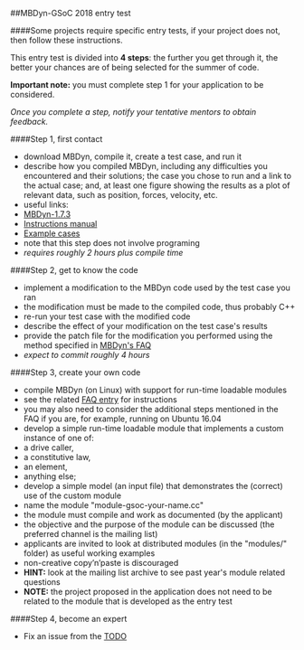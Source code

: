 ##MBDyn-GSoC 2018 entry test

####Some projects require specific entry tests, if your project does not, then follow these instructions.

This entry test is divided into **4 steps**: the further you get through it, the better your chances are of being selected for the summer of code.

**Important note:** you must complete step 1 for your application to be considered.


*Once you complete a step, notify your tentative mentors to obtain feedback.*



####Step 1, first contact

- download MBDyn, compile it, create a test case, and run it
- describe how you compiled MBDyn, including any difficulties you encountered and their solutions; the case you chose to run and a link to the actual case; and, at least one figure showing the results as a plot of relevant data, such as position, forces, velocity, etc.
- useful links:
 - [MBDyn-1.7.3](https://www.mbdyn.org/userfiles/downloads/mbdyn-1.7.3.tar.gz)
 - [Instructions manual](https://www.mbdyn.org/userfiles/documents/mbdyn-input-1.7.3.pdf)
 - [Example cases](https://www.mbdyn.org/?Documentation___Official_Documentation___Examples)
- note that this step does not involve programing
- *requires roughly 2 hours plus compile time*

####Step 2, get to know the code

- implement a modification to the MBDyn code used by the test case you ran
 - the modification must be made to the compiled code, thus probably C++
- re-run your test case with the modified code
- describe the effect of your modification on the test case's results
- provide the patch file for the modification you performed using the method specified in [MBDyn's FAQ](https://www.mbdyn.org/?Documentation___Official_Documentation___FAQ#HOW_DO_I_SUBMIT_A_PATCH_TO_MBDYN)
- *expect to commit roughly 4 hours*
 
####Step 3, create your own code

- compile MBDyn (on Linux) with support for run-time loadable modules
 - see the related [FAQ entry](https://www.mbdyn.org/?Documentation___Official_Documentation___FAQ#HOW_CAN_I_BUILD_RUN_TIME_LOADABLE_MODULES) for instructions
 - you may also need to consider the additional steps mentioned in the FAQ if you are, for example, running on Ubuntu 16.04
- develop a simple run-time loadable module that implements a custom instance of one of:
 - a drive caller,
 - a constitutive law,
 - an element,
 - anything else;
- develop a simple model (an input file) that demonstrates the (correct) use of the custom module
- name the module "module-gsoc-your-name.cc"
- the module must compile and work as documented (by the applicant)
- the objective and the purpose of the module can be discussed (the preferred channel is the mailing list)
- applicants are invited to look at distributed modules (in the "modules/" folder) as useful working examples
 - non-creative copy’n’paste is discouraged
- **HINT:** look at the mailing list archive to see past year's module related questions
- **NOTE:** the project proposed in the application does not need to be related to the module that is developed as the entry test

####Step 4, become an expert

- Fix an issue from the [TODO](https://www.mbdyn.org/?Developers_corner___TODO_list)
